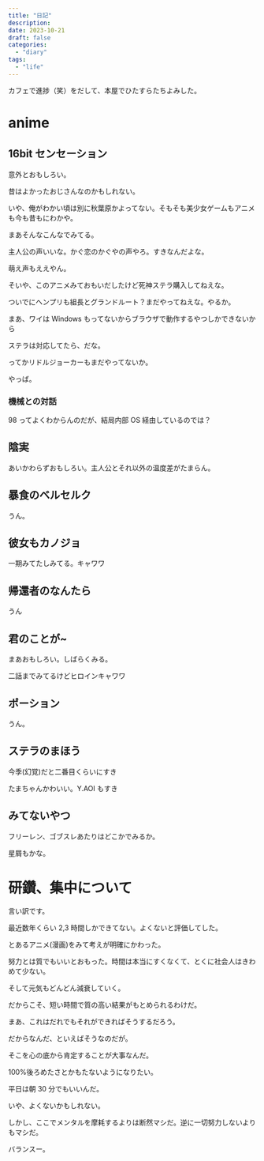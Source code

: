 ```yaml
---
title: "日記"
description:
date: 2023-10-21
draft: false
categories:
  - "diary"
tags:
  - "life"
---
```


カフェで進捗（笑）をだして、本屋でひたすらたちよみした。

# anime

## 16bit センセーション

意外とおもしろい。

昔はよかったおじさんなのかもしれない。

いや、俺がわかい頃は別に秋葉原かよってない。そもそも美少女ゲームもアニメも今も昔もにわかや。

まあそんなこんなでみてる。

主人公の声いいな。かぐ恋のかぐやの声やろ。すきなんだよな。

萌え声もええやん。

そいや、このアニメみておもいだしたけど死神ステラ購入してねえな。

ついでにヘンプリも組長とグランドルート？まだやってねえな。やるか。

まあ、ワイは Windows もってないからブラウザで動作するやつしかできないから

ステラは対応してたら、だな。

ってかリドルジョーカーもまだやってないか。

やっば。

### 機械との対話

98 ってよくわからんのだが、結局内部 OS 経由しているのでは？

## 陰実

あいかわらずおもしろい。主人公とそれ以外の温度差がたまらん。

## 暴食のベルセルク

うん。

## 彼女もカノジョ

一期みてたしみてる。キャワワ

## 帰還者のなんたら

うん

## 君のことが~

まあおもしろい。しばらくみる。

二話までみてるけどヒロインキャワワ

## ポーション

うん。

## ステラのまほう

今季(幻覚)だと二番目くらいにすき

たまちゃんかわいい。Y.AOI もすき

## みてないやつ

フリーレン、ゴブスレあたりはどこかでみるか。

星屑もかな。

# 研鑽、集中について

言い訳です。

最近数年くらい 2,3 時間しかできてない。よくないと評価してした。

とあるアニメ(漫画)をみて考えが明確にかわった。

努力とは質でもいいとおもった。時間は本当にすくなくて、とくに社会人はきわめて少ない。

そして元気もどんどん減衰していく。

だからこそ、短い時間で質の高い結果がもとめられるわけだ。

まあ、これはだれでもそれができればそうするだろう。

だからなんだ、といえばそうなのだが。

そこを心の底から肯定することが大事なんだ。

100%後ろめたさとかもたないようになりたい。

平日は朝 30 分でもいいんだ。

いや、よくないかもしれない。

しかし、ここでメンタルを摩耗するよりは断然マシだ。逆に一切努力しないよりもマシだ。

バランスー。
